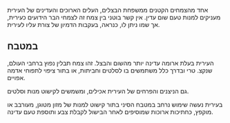 אחד מהצמחים הקטנים ממשפחת הבצלים, העלים הארוכים והעדינים של העירית מעניקים למנות טעם שום עדין. אין קשר בוטני בין צמח זה לצמחי הבר הידועים כעירית, אך שמו ניתן לו, כנראה, בעקבות הדמיון של צורת עליו לעירית.

## במטבח

העירית בעלת ארומה עדינה יותר מהשום והבצל. זהו צמח תבלין נפוץ ברחבי העולם, שנקצ. טרי ובדרך כלל משתמשים בו לסלטים וחביתות, או בתור ציפוי לתפוחי אדמה אפויים.

גם הניצנים והפרחים של העירית אכילים, ומשמשים לקישוט מנות וסלטים.

בעירית נעשה שימוש נרחב במטבח הסיני בתור קישוט למנות של מזון מטוגן, מעורבב או מוקפץ, כחתיכות ארוכות שמוסיפים לאחר הבישול לקבלת צבע ותוספת טעם עדינה.

